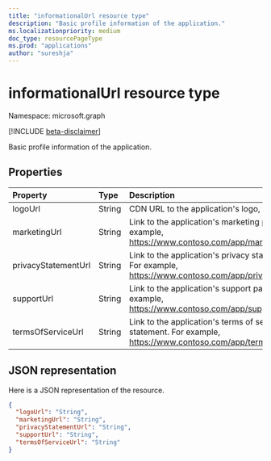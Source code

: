 ```yaml
---
title: "informationalUrl resource type"
description: "Basic profile information of the application."
ms.localizationpriority: medium
doc_type: resourcePageType
ms.prod: "applications"
author: "sureshja"
---
```


# informationalUrl resource type

Namespace: microsoft.graph

[!INCLUDE [beta-disclaimer](../../includes/beta-disclaimer.md)]

Basic profile information of the application.

## Properties

| Property | Type | Description |
|:---------------|:--------|:----------|
|logoUrl|String|CDN URL to the application's logo, Read-only.|
|marketingUrl|String| Link to the application's marketing page. For example, https://www.contoso.com/app/marketing |
|privacyStatementUrl|String| Link to the application's privacy statement. For example, https://www.contoso.com/app/privacy |
|supportUrl|String| Link to the application's support page. For example, https://www.contoso.com/app/support |
|termsOfServiceUrl|String| Link to the application's terms of service statement. For example, https://www.contoso.com/app/termsofservice |

## JSON representation
Here is a JSON representation of the resource.

<!-- {
  "blockType": "resource",
  "optionalProperties": [

  ],
  "@odata.type": "microsoft.graph.informationalUrl"
}-->

```json
{
  "logoUrl": "String",
  "marketingUrl": "String",
  "privacyStatementUrl": "String",
  "supportUrl": "String",
  "termsOfServiceUrl": "String"
}

```


<!-- uuid: 8fcb5dbc-d5aa-4681-8e31-b001d5168d79
2015-10-25 14:57:30 UTC -->
<!--
{
  "type": "#page.annotation",
  "description": "informationalUrl resource",
  "keywords": "",
  "section": "documentation",
  "tocPath": "",
  "suppressions": []
}
-->


